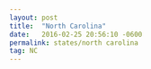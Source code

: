 ```yaml
---
layout: post
title:  "North Carolina"
date:   2016-02-25 20:56:10 -0600
permalink: states/north carolina
tag: NC
---
```

